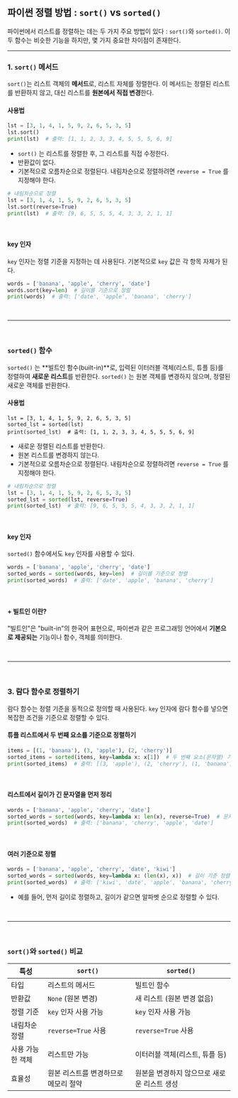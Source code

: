 ## 파이썬 정렬 방법 : `sort()` vs `sorted()` 

파이썬에서 리스트를 정렬하는 데는 두 가지 주요 방법이 있다 : `sort()`와 `sorted()`. 이 두 함수는 비슷한 기능을 하지만, 몇 가지 중요한 차이점이 존재한다.

---

### 1. `sort()` 메서드

`sort()`는 리스트 객체의 **메서드**로, 리스트 자체를 정렬한다. 이 메서드는 정렬된 리스트를 반환하지 않고, 대신 리스트를 **원본에서 직접 변경**한다.

#### 사용법
```python
lst = [3, 1, 4, 1, 5, 9, 2, 6, 5, 3, 5]
lst.sort()
print(lst)  # 출력: [1, 1, 2, 3, 3, 4, 5, 5, 5, 6, 9]
```
- `sort()` 는 리스트를 정렬한 후, 그 리스트를 직접 수정한다.
- 반환값이 없다. 
- 기본적으로 오름차순으로 정렬된다. 내림차순으로 정렬하려면 `reverse = True` 를 지정해야 한다.

```python
# 내림차순으로 정렬
lst = [3, 1, 4, 1, 5, 9, 2, 6, 5, 3, 5]
lst.sort(reverse=True)
print(lst)  # 출력: [9, 6, 5, 5, 5, 4, 3, 3, 2, 1, 1]
```

<br>

#### key 인자

`key` 인자는 정렬 기준을 지정하는 데 사용된다. 기본적으로 `key` 값은 각 항목 자체가 된다.
```python
words = ['banana', 'apple', 'cherry', 'date']
words.sort(key=len)  # 길이를 기준으로 정렬
print(words)  # 출력: ['date', 'apple', 'banana', 'cherry']
```

<br>


--- 

<br>

### `sorted()` 함수

`sorted()` 는 **빌트인 함수(built-in)**로, 입력된 이터러블 객체(리스트, 튜플 등)를 정렬하여 **새로운 리스트**를 반환한다. `sorted()` 는 원본 객체를 변경하지 않으며, 정렬된 새로운 객체를 반환한다.

#### 사용법
```pyton
lst = [3, 1, 4, 1, 5, 9, 2, 6, 5, 3, 5]
sorted_lst = sorted(lst)
print(sorted_lst)  # 출력: [1, 1, 2, 3, 3, 4, 5, 5, 5, 6, 9]
```

- 새로운 정렬된 리스트를 반환한다.
- 원본 리스트를 변경하지 않는다.
- 기본적으로 오름차순으로 정렬된다. 내림차순으로 정렬하려면 `reverse = True` 를 지정해야 한다.
```python
# 내림차순으로 정렬
lst = [3, 1, 4, 1, 5, 9, 2, 6, 5, 3, 5]
sorted_lst = sorted(lst, reverse=True)
print(sorted_lst)  # 출력: [9, 6, 5, 5, 5, 4, 3, 3, 2, 1, 1]
```
<br>

#### key 인자

`sorted()` 함수에서도 `key` 인자를 사용할 수 있다. 
```python
words = ['banana', 'apple', 'cherry', 'date']
sorted_words = sorted(words, key=len)  # 길이를 기준으로 정렬
print(sorted_words)  # 출력: ['date', 'apple', 'banana', 'cherry']
```

<br>

#### + 빌트인 이란?

"빌트인"은 "built-in"의 한국어 표현으로, 파이썬과 같은 프로그래밍 언어에서 **기본으로 제공되는** 기능이나 함수, 객체를 의미한다. 


<br>

---

<br>

### 3. 람다 함수로 정렬하기

람다 함수는 정렬 기준을 동적으로 정의할 때 사용된다. `key` 인자에 람다 함수를 넣으면 복잡한 조건을 기준으로 정렬할 수 있다. 

#### 튜플 리스트에서 두 번째 요소를 기준으로 정렬하기
```python
items = [(1, 'banana'), (3, 'apple'), (2, 'cherry')]
sorted_items = sorted(items, key=lambda x: x[1])  # 두 번째 요소(문자열) 기준으로 정렬
print(sorted_items)  # 출력: [(3, 'apple'), (2, 'cherry'), (1, 'banana')]
```

<br>

#### 리스트에서 길이가 긴 문자열을 먼저 정리
```python
words = ['banana', 'apple', 'cherry', 'date']
sorted_words = sorted(words, key=lambda x: len(x), reverse=True)  # 문자열 길이를 기준으로 내림차순 정렬
print(sorted_words)  # 출력: ['banana', 'cherry', 'apple', 'date']
```

<br>

#### 여러 기준으로 정렬
```python
words = ['banana', 'apple', 'cherry', 'date', 'kiwi']
sorted_words = sorted(words, key=lambda x: (len(x), x))  # 길이 기준 정렬 후, 길이가 같으면 알파벳 순
print(sorted_words)  # 출력: ['kiwi', 'date', 'apple', 'banana', 'cherry']
```
- 예를 들어, 먼저 길이로 정렬하고, 길이가 같으면 알파벳 순으로 정렬할 수 있다. 

<br>

---

<br>


### `sort()`와 `sorted()` 비교

| 특성                        | `sort()`                       | `sorted()`                    |
|-----------------------------|-------------------------------|-------------------------------|
| 타입                        | 리스트의 메서드               | 빌트인 함수                   |
| 반환값                      | `None` (원본 변경)             | 새 리스트 (원본 변경 없음)     |
| 정렬 기준                    | `key` 인자 사용 가능          | `key` 인자 사용 가능          |
| 내림차순 정렬                | `reverse=True` 사용            | `reverse=True` 사용            |
| 사용 가능한 객체             | 리스트만 가능                 | 이터러블 객체(리스트, 튜플 등) |
| 효율성                      | 원본 리스트를 변경하므로 메모리 절약 | 원본을 변경하지 않으므로 새로운 리스트 생성 |
